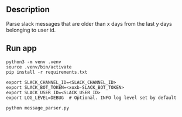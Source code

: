 
## Description

Parse slack messages that are older than x days from the last y days belonging to user id.

## Run app

```
python3 -m venv .venv
source .venv/bin/activate
pip install -r requirements.txt

export SLACK_CHANNEL_ID=<SLACK_CHANNEL_ID>
export SLACK_BOT_TOKEN=<xoxb-SLACK_BOT_TOKEN>
export SLACK_USER_ID=<SLACK_USER_ID>
export LOG_LEVEL=DEBUG  # Optional. INFO log level set by default

python message_parser.py
```
